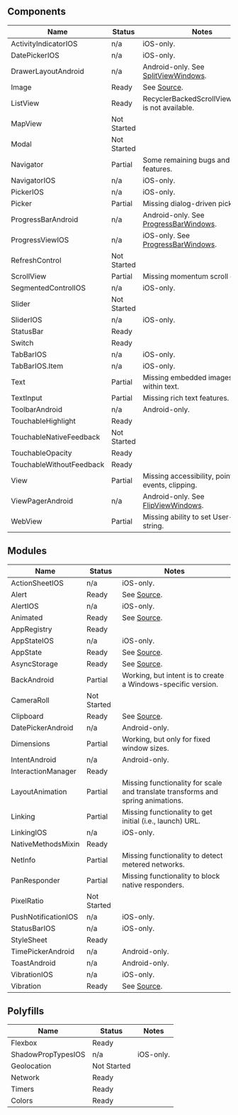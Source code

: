 ## Components

| Name | Status | Notes |
|------|--------|-------------|
| ActivityIndicatorIOS | n/a | iOS-only. |
| DatePickerIOS | n/a | iOS-only. |
| DrawerLayoutAndroid | n/a | Android-only. See [SplitViewWindows](../ReactWindows/ReactNative/Views/Split/ReactSplitViewManager.cs). |
| Image | Ready | See [Source](../ReactWindows/ReactNative/Modules/Image/ReactImageManager.cs). |
| ListView | Ready | RecyclerBackedScrollViewManager is not available. |
| MapView | Not Started |  |
| Modal | Not Started |  |
| Navigator | Partial | Some remaining bugs and missing features. |
| NavigatorIOS | n/a | iOS-only. |
| PickerIOS | n/a | iOS-only. |
| Picker | Partial | Missing dialog-driven picker. |
| ProgressBarAndroid | n/a | Android-only. See [ProgressBarWindows](../ReactWindows/ReactNative/Views/Progress/ReactProgressBarViewManager.cs). |
| ProgressViewIOS | n/a | iOS-only. See [ProgressBarWindows](../ReactWindows/ReactNative/Views/Progress/ReactProgressBarViewManager.cs). |
| RefreshControl | Not Started |  |
| ScrollView | Partial | Missing momentum scroll events. |
| SegmentedControlIOS | n/a | iOS-only. |
| Slider | Not Started |  |
| SliderIOS | n/a | iOS-only. |
| StatusBar | Ready |  |
| Switch | Ready |  |
| TabBarIOS | n/a | iOS-only. |
| TabBarIOS.Item | n/a | iOS-only. |
| Text | Partial | Missing embedded images/views within text. |
| TextInput | Partial | Missing rich text features. |
| ToolbarAndroid | n/a | Android-only. |
| TouchableHighlight | Ready |  |
| TouchableNativeFeedback | Not Started |  |
| TouchableOpacity | Ready |  |
| TouchableWithoutFeedback | Ready |  |
| View | Partial | Missing accessibility, pointer events, clipping. |
| ViewPagerAndroid | n/a | Android-only. See [FlipViewWindows](../ReactWindows/ReactNative/Views/Flip/ReactFlipViewManager.cs). |
| WebView | Partial | Missing ability to set User-Agent string. |

## Modules

| Name | Status | Notes |
|------|--------|-------------|
| ActionSheetIOS | n/a | iOS-only. |
| Alert | Ready | See [Source](../ReactWindows/ReactNative/Modules/Dialog/DialogModule.cs). |
| AlertIOS | n/a | iOS-only. |
| Animated | Ready | See [Source](../ReactWindows/ReactNative/Modules/Core/Timing.cs). |
| AppRegistry | Ready |  |
| AppStateIOS | n/a | iOS-only. |
| AppState | Ready | See [Source](../ReactWindows/ReactNative/Modules/AppState/AppStateModule.cs). |
| AsyncStorage | Ready | See [Source](../ReactWindows/ReactNative/Modules/Storage/AsyncStorageModule.cs). |
| BackAndroid | Partial | Working, but intent is to create a Windows-specific version. |
| CameraRoll | Not Started |  |
| Clipboard | Ready | See [Source](../ReactWindows/ReactNative/Modules/Clipboard/ClipboardModule.cs). |
| DatePickerAndroid | n/a | Android-only. |
| Dimensions | Partial | Working, but only for fixed window sizes. |
| IntentAndroid | n/a | Android-only. |
| InteractionManager | Ready |  |
| LayoutAnimation | Partial | Missing functionality for scale and translate transforms and spring animations. |
| Linking | Partial | Missing functionality to get initial (i.e., launch) URL. |
| LinkingIOS | n/a | iOS-only. |
| NativeMethodsMixin | Ready |  |
| NetInfo | Partial | Missing functionality to detect metered networks. |
| PanResponder | Partial | Missing functionality to block native responders. |
| PixelRatio | Not Started |  |
| PushNotificationIOS | n/a | iOS-only. |
| StatusBarIOS | n/a | iOS-only. |
| StyleSheet | Ready |  |
| TimePickerAndroid | n/a | Android-only. |
| ToastAndroid | n/a | Android-only. |
| VibrationIOS | n/a | iOS-only. |
| Vibration | Ready | See [Source](../ReactWindows/ReactNative/Modules/Vibration/VibrationModule.cs). |

## Polyfills

| Name | Status | Notes |
|------|--------|-------------|
| Flexbox | Ready |  |
| ShadowPropTypesIOS | n/a | iOS-only. |
| Geolocation | Not Started |  |
| Network | Ready |  |
| Timers | Ready |  |
| Colors | Ready |  |